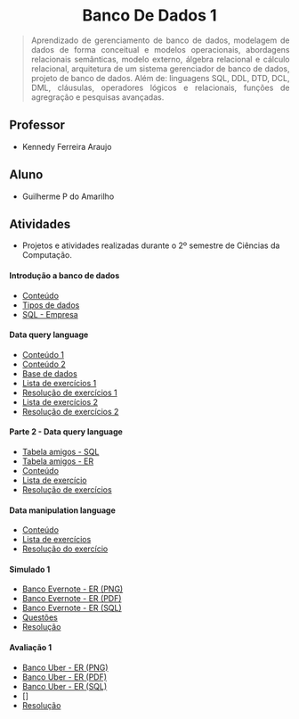 # <h1 align="center"> Banco De Dados 1</h1>

> <p align="justify">Aprendizado de gerenciamento de banco de dados, modelagem de dados de forma conceitual e modelos operacionais, abordagens relacionais semânticas, modelo externo, álgebra relacional e cálculo relacional, arquitetura de um sistema gerenciador de banco de dados, projeto de banco de dados. Além de: linguagens SQL, DDL, DTD, DCL, DML, cláusulas, operadores lógicos e relacionais, funções de agregração e pesquisas avançadas.</p>

## Professor 
- Kennedy Ferreira Araujo

## Aluno 
- Guilherme P do Amarilho

## Atividades
- Projetos e atividades realizadas durante o 2º semestre de Ciências da Computação.

#### Introdução a banco de dados
- [Conteúdo](https://github.com/GuilhermeAmarilho/BANCO-DE-DADOS-1/blob/master/Aula%2001%20-%20Introdu%C3%A7%C3%A3o%20%C3%A0%20Banco%20de%20Dados/BANCO%20DE%20DADOS.docx)
- [Tipos de dados](https://github.com/GuilhermeAmarilho/BANCO-DE-DADOS-1/blob/master/Aula%2001%20-%20Introdu%C3%A7%C3%A3o%20%C3%A0%20Banco%20de%20Dados/MySQL-Data-Types.jpg)
- [SQL - Empresa](https://github.com/GuilhermeAmarilho/BANCO-DE-DADOS-1/blob/master/Aula%2001%20-%20Introdu%C3%A7%C3%A3o%20%C3%A0%20Banco%20de%20Dados/empresa.sql)

#### Data query language
- [Conteúdo 1](https://github.com/GuilhermeAmarilho/BANCO-DE-DADOS-1/blob/master/Aula%2002%20-%20DQL/dql-1-slides.pdf)
- [Conteúdo 2](https://github.com/GuilhermeAmarilho/BANCO-DE-DADOS-1/blob/master/Aula%2003%20-%20DQL%20-%20Parte%20II/dql-2-slide.pdf)
- [Base de dados](https://github.com/GuilhermeAmarilho/BANCO-DE-DADOS-1/blob/master/Aula%2002%20-%20DQL/tabela-produto.sql)
- [Lista de exercícios 1](https://github.com/GuilhermeAmarilho/BANCO-DE-DADOS-1/blob/master/Aula%2002%20-%20DQL/dql-1-lista.pdf)
- [Resolução de exercícios 1](https://github.com/GuilhermeAmarilho/BANCO-DE-DADOS-1/blob/master/Aula%2002%20-%20DQL/lista-02.sql)
- [Lista de exercícios 2](https://github.com/GuilhermeAmarilho/BANCO-DE-DADOS-1/blob/master/Aula%2003%20-%20DQL%20-%20Parte%20II/dql-2-lista.pdf)
- [Resolução de exercícios 2](https://github.com/GuilhermeAmarilho/BANCO-DE-DADOS-1/blob/master/Aula%2003%20-%20DQL%20-%20Parte%20II/lista-02.sql)
  
#### Parte 2 - Data query language
- [Tabela amigos - SQL](https://github.com/GuilhermeAmarilho/BANCO-DE-DADOS-1/blob/master/Aula%2005%20-%20DQL%20Parte%20III/Tabela-amigos.sql)
- [Tabela amigos - ER](https://github.com/GuilhermeAmarilho/BANCO-DE-DADOS-1/blob/master/Aula%2005%20-%20DQL%20Parte%20III/banco-amigos.png)
- [Conteúdo](https://github.com/GuilhermeAmarilho/BANCO-DE-DADOS-1/blob/master/Aula%2005%20-%20DQL%20Parte%20III/dql-3-slides.pdf)
- [Lista de exercício](https://github.com/GuilhermeAmarilho/BANCO-DE-DADOS-1/blob/master/Aula%2005%20-%20DQL%20Parte%20III/dql-3-lista.pdf)
- [Resolução de exercícios](https://github.com/GuilhermeAmarilho/BANCO-DE-DADOS-1/blob/master/Aula%2005%20-%20DQL%20Parte%20III/lista05.sql)

#### Data manipulation language
- [Conteúdo](https://github.com/GuilhermeAmarilho/BANCO-DE-DADOS-1/blob/master/Aula%2003.2%20-%20DML%20-%20Parte%20I/dml-1-slide.pdf)
- [Lista de exercícios](https://github.com/GuilhermeAmarilho/BANCO-DE-DADOS-1/blob/master/Aula%2003.2%20-%20DML%20-%20Parte%20I/dml-1-lista.pdf)
- [Resolução do exercício](https://github.com/GuilhermeAmarilho/BANCO-DE-DADOS-1/blob/master/Aula%2003.2%20-%20DML%20-%20Parte%20I/trabalho_29-09.sql)

#### Simulado 1
- [Banco Evernote - ER (PNG)](https://github.com/GuilhermeAmarilho/BANCO-DE-DADOS-1/blob/master/Aula%2007%20-%20Prova%202020/banco-evernote.png)
- [Banco Evernote - ER (PDF)](https://github.com/GuilhermeAmarilho/BANCO-DE-DADOS-1/blob/master/Aula%2007%20-%20Prova%202020/banco-evernote.pdf)
- [Banco Evernote - ER (SQL)](https://github.com/GuilhermeAmarilho/BANCO-DE-DADOS-1/blob/master/Aula%2007%20-%20Prova%202020/Tabela-evernote.sql)
- [Questões](https://github.com/GuilhermeAmarilho/BANCO-DE-DADOS-1/blob/master/Aula%2007%20-%20Prova%202020/prova-banco-i.pdf)
- [Resolução](https://github.com/GuilhermeAmarilho/BANCO-DE-DADOS-1/blob/master/Aula%2007%20-%20Prova%202020/lista%2007.sql)

#### Avaliação 1
- [Banco Uber - ER (PNG)](https://github.com/GuilhermeAmarilho/BANCO-DE-DADOS-1/blob/master/Aula%2009%20-%20Prova%20de%20PROJETO%20I/imagem-banco-uber.png)
- [Banco Uber - ER (PDF)](https://github.com/GuilhermeAmarilho/BANCO-DE-DADOS-1/blob/master/Aula%2009%20-%20Prova%20de%20PROJETO%20I/pdf-banco-uber.pdf)
- [Banco Uber - ER (SQL)](https://github.com/GuilhermeAmarilho/BANCO-DE-DADOS-1/blob/master/Aula%2009%20-%20Prova%20de%20PROJETO%20I/Tabela-uber.sql)
- []
- [Resolução](https://github.com/GuilhermeAmarilho/BANCO-DE-DADOS-1/blob/master/Aula%2009%20-%20Prova%20de%20PROJETO%20I/Lista-Prova-01.sql)